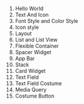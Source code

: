 1. Hello World
2. Text And Icon
3. Font Style and Color Style
4. Icon style
5. Layout
6. List and List View
7. Flexible Container
8. Spacer Widget
9. App Bar
10. Stack
11. Card Widget
12. Text Field
13. Text Field Costume
14. Media Query
15. Costume Button